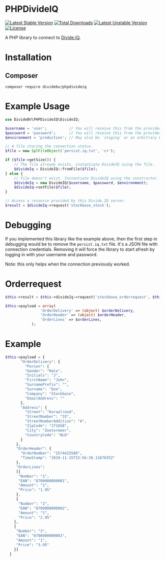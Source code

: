PHPDivideIQ
===========

[![Latest Stable Version](https://poser.pugx.org/dividebv/phpdivideiq/v/stable)](https://packagist.org/packages/dividebv/phpdivideiq)
[![Total Downloads](https://poser.pugx.org/dividebv/phpdivideiq/downloads)](https://packagist.org/packages/dividebv/phpdivideiq)
[![Latest Unstable Version](https://poser.pugx.org/dividebv/phpdivideiq/v/unstable)](https://packagist.org/packages/dividebv/phpdivideiq)
[![License](https://poser.pugx.org/dividebv/phpdivideiq/license)](https://packagist.org/packages/dividebv/phpdivideiq)

A PHP library to connect to [Divide.IQ](http://www.divide.nl).

Installation
============

## Composer

`composer require dividebv/phpdivideiq`

Example Usage
=============

```php
use DivideBV\PHPDivideIQ\DivideIQ;

$username = 'user';          // You will receive this from the provider.
$password = 'password';      // You will receive this from the provider.
$environment = 'production'; // May also be `staging` or an arbitrary URL.

// A file storing the connection status.
$file = new SplFileObject('persist.iq.txt', 'c+');

if ($file->getSize()) {
    // The file already exists, instantiate DivideIQ using the file.
    $divideIq = DivideIQ::fromFile($file);
} else {
    // File doesn't exist. Instantiate DivideIQ using the constructor.
    $divideIq = new DivideIQ($username, $password, $environment);
    $divideIq->setFile($file);
}

// Access a resource provided by this Divide.IQ server.
$result = $divideIq->request('stockbase_stock');
```

Debugging
=========

If you implemented this library like the example above, then the first step in
debugging would be to remove the `persist.iq.txt` file. It's a JSON file with
connection credentials. Removing it will force the library to start afresh by
logging in with your username and password.

Note: this only helps when the connection previously worked.


Orderrequest
============
```php
$this->result = $this->divideIq->request('stockbase_orderrequest', $this->payload, 'POST');

$this->payload = array(
                'OrderDelivery' => (object) $orderDelivery,
                'OrderHeader' => (object) $orderHeader,
                'OrderLines' => $orderLines,
            );
```            
Example
============
```php
$this->payload = {
       "OrderDelivery": {
         "Person": {
         "Gender": "Male",
         "Initials": "J",
         "FirstName": "John",
         "SurnamePrefix": "",
         "Surname": "Doe",
         "Company": "Stockbase",
         "EmailAddress": ""
       },
       "Address": {
         "Street": "Koraalrood",
         "StreetNumber": "33",
         "StreetNumberAddition": "A",
         "ZipCode": "2718SB",
         "City": "Zoetermeer",
         "CountryCode": "NLD"
       }
     },
     "OrderHeader": {
       "OrderNumber": "1574425588",
       "TimeStamp": "2019-11-15T15:56:36.1187035Z"
     },
     "OrderLines": 
     [{
      "Number": "1",
      "EAN": "8700000000001",
      "Amount": "1",
      "Price": "1.95"
     },
     {
      "Number": "2",
      "EAN": "8700000000002",
      "Amount": "1",
      "Price": "2.95"
    },
    {
     "Number": "3",
     "EAN": "8700000000003",
     "Amount": "1",
     "Price": "3.95"
    }]
  }
```
